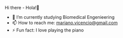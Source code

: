 Hi there - Hola!👋

- 🌱 I’m currently studying Biomedical Engenieering
- 📫 How to reach me: mariano.vicencio@gmail.com
- ⚡ Fun fact: I love playing the piano
  
